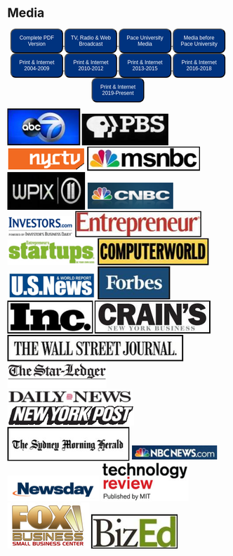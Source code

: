 # Media
<!--
  [![Complete PDF Version](images/completepdfversion.png)](files/BruceBachenheimerMediaQuotes.pdf)
  [![TV, Radio & Web Broadcast](images/tvradio.png)](media_tvradioweb.html)
  [![Pace University Media](images/paceuniversitymedia.png)](media_paceuniversitymedia.html)
  [![Media before Pace University](images/mediabeforepaceuniversity.png)](media_beforepaceuniversity.html)
  [![Print & Internet 2004-2009](images/printinternet2004-2009.png)](media_printandinternet2004-2009.html)
  [![Print & Internet 2010-2012](images/printinternet2010-2012.png)](media_printandinternet2010-2012.html)
  [![Print & Internet 2013-2015](images/printinternet2013-2015.png)](media_printandinternet2013-2015.html)
  [![Print & Internet 2016-2018](images/printinternet2016-2018.png)](media_printandinternet2016-2018.html)
  [![Print & Internet 2019-Present](images/printinternet2019-present.png)](media_printandinternet2019-2021.html)
-->

<div style="text-align:center;"><strong>
  <a href='files/BruceBachenheimerMediaQuotes.pdf'>
    <button style="background-color:#00337F;border-radius:12px;color:white;font-size:12px;padding:12px;text-align:center;width: 10em;cursor: pointer;">
      Complete PDF Version
    </button>
  </a>
  <a href='media_tvradioweb.html'>
    <button style="background-color:#00337F;border-radius:12px;color:white;font-size:12px;padding:12px;text-align:center;width: 10em;cursor: pointer;">
      TV, Radio & Web Broadcast
    </button>
  </a>
  <a href='media_paceuniversitymedia.html'>
    <button style="background-color:#00337F;border-radius:12px;color:white;font-size:12px;padding:12px;text-align:center;width: 10em;cursor: pointer;">
      Pace University Media
    </button>
  </a>
  <a href='media_beforepaceuniversity.html'>
    <button style="background-color:#00337F;border-radius:12px;color:white;font-size:12px;padding:12px;text-align:center;width: 10em;cursor: pointer;">
      Media before Pace University
    </button>
  </a>
  <a href='media_printandinternet2004-2009.html'>
    <button style="background-color:#00337F;border-radius:12px;color:white;font-size:12px;padding:12px;text-align:center;width: 10em;cursor: pointer;">
      Print & Internet 2004-2009
    </button>
  </a>
  <a href='media_printandinternet2010-2012.html'>
    <button style="background-color:#00337F;border-radius:12px;color:white;font-size:12px;padding:12px;text-align:center;width: 10em;cursor: pointer;">
      Print & Internet 2010-2012
    </button>
  </a>
  <a href='media_printandinternet2013-2015.html'>
    <button style="background-color:#00337F;border-radius:12px;color:white;font-size:12px;padding:12px;text-align:center;width: 10em;cursor: pointer;">
      Print & Internet 2013-2015
    </button>
  </a>
  <a href='media_printandinternet2016-2018.html'>
    <button style="background-color:#00337F;border-radius:12px;color:white;font-size:12px;padding:12px;text-align:center;width: 10em;cursor: pointer;">
      Print & Internet 2016-2018
    </button>
  </a>
  <a href='media_printandinternet2019-2021.html'>
    <button style="background-color:#00337F;border-radius:12px;color:white;font-size:12px;padding:12px;text-align:center;width: 10em;cursor: pointer;">
      Print & Internet 2019-Present
    </button>
  </a>
</strong></div>

[![ABC News](images/abc.jpg)](http://bit.ly/HA_48) [![PBS](images/pbs.jpg)](http://bit.ly/SciTech_Now) [![NYCTV](images/nyctv.png)](http://www.lawline.com/)
[![MSNBC](images/msnbc.jpg)](https://www.openforum.com/videos/business-answers-software-development-back-up-services/) [![WPIX](images/wpix.jpg)](http://bit.ly/WWR_BB) [![CNBC](images/cnbc.png)](http://www.cnbc.com/id/101313179/page/6)
[![INVESTORS](images/investors.png)](http://www.investors.com/NewsAndAnalysis/Article.aspx?id=527894&Ntt) [![Entrepreneur](images/entrepreneur.jpg)](http://www.entrepreneur.com/article/228625) [![Startups](images/startups.png)](http://mobileservices.texterity.com/entrepreneursstartups/summer2012/?lm=1338884732000&pg=28#pg28)
[![ComputerWorld](images/computerworld.jpg)](http://www.computerworld.com/s/article/9242833/Obamacare_could_help_fuel_a_tech_start_up_boom) [![U.S News](images/usnews.png)](http://money.usnews.com/money/blogs/outside-voices-careers/2013/09/03/3-smart-ways-to-earn-business-credentials-without-an-mba) [![Forbes](images/forbes.jpg)](http://www.forbes.com/pictures/lml45eeimg/bruce-bachenheimer-man-of-mystery/)
[![Inc](images/inc.jpg)](http://www.inc.com/magazine/201402/elaine-pofeldt/starting-a-company-without-a-partner.html) [![Crains](images/crains.jpg)](http://www.crainsnewyork.com/article/20110927/SMALLBIZ/110929906)
[![The Wall Street Journal](images/thewallstreetjournal.jpg)](http://online.wsj.com/news/articles/SB10001424127887323623304579054622258666900) [![The Star Ledger](images/thestarledger.png)](http://www.nj.com/business/index.ssf/2011/01/mentors_offer_unique_career_su.html)
[![Daily News](images/dailynews.png)](http://pressroom.blogs.pace.edu/2012/02/07/new-york-daily-news-your-money-bouncing-back-laid-off-nyers-get-fresh-start-wth-home-businesses/) [![New York Post](images/newyorkpost.png)](http://nypost.com/2010/08/16/app-stars/)
[![The Sydney Morning Herald](images/thesydneymorningherald.jpg)](http://www.smh.com.au/it-pro/its-the-technology-stupid-20120824-24rc8.html) [![NBC News](images/nbcnews.png)](http://www.nbcnews.com/id/47995175/ns/business-small_business/t/steps-successful-business-launch/#.UlGcIYbkvh4) [![Newsday](images/newsday.png)](http://www.newsday.com/news/money-fix-crowdfunding-for-investors-1.6496386)
[![Technology review](images/technologyreview.png)](http://www.technologyreview.com/business/39826/) [![FOX Business](images/foxbusiness.png)](http://smallbusiness.foxbusiness.com/biz-on-main/2010/12/08/win-over-investors-in-3-minutes-or-less/) [![BizEd](images/bized.jpg)](http://www.bizedmagazine.com/features/articles/idea-central.asp)
